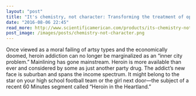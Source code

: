 ```yaml
---
layout: "post"
title: "It's chemistry, not character: Transforming the treatment of opioid addiction"
date: "2016-08-06 22:45"
read_more: http://www.scientificamerican.com/products/its-chemistry-not-character-transforming-the-treatment-of-opioid-addiction/
post_image: /images/posts/chemistry-not-character.png
---
```

Once viewed as a moral failing of artsy types and the economically doomed, heroin addiction can no longer be marginalized as an “inner city problem.” Mainlining has gone mainstream. Heroin is more available than ever and considered by some as just another party drug. The addict’s new face is suburban and spans the income spectrum. It might belong to the star on your high school football team or the girl next door—the subject of a recent 60 Minutes segment called “Heroin in the Heartland.”
